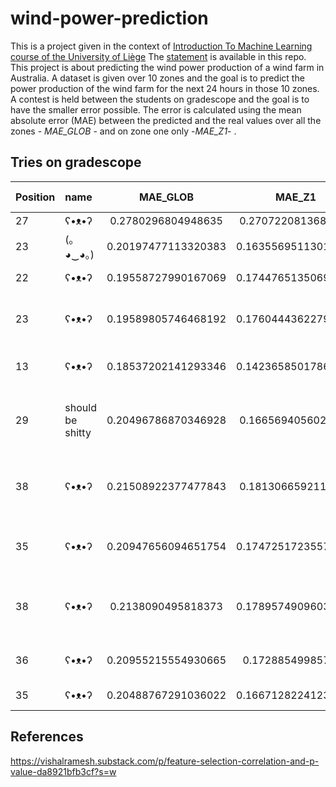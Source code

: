 # wind-power-prediction

This is a project given in the context of [Introduction To Machine Learning course of the University of Liège](https://www.programmes.uliege.be/cocoon/20222023/cours/ELEN0062-1.html) The [statement](https://github.com/Ad-Vi/wind-power-prediction/blob/main/statement.md) is available in this repo.  
This project is about predicting the wind power production of a wind farm in Australia. A dataset is given over 10 zones and the goal is to predict the power production of the wind farm for the next 24 hours in those 10 zones.  
A contest is held between the students on gradescope and the goal is to have the smaller error possible. The error is calculated using the mean absolute error (MAE) between the predicted and the real values over all the zones - *MAE_GLOB* - and on zone one only -*MAE_Z1*- .

## Tries on gradescope

| Position |     name      |     MAE_GLOB         |      MAE_Z1          |   method                      | calculation time (s)| Expected error (%)|
|:---------|:--------------|:--------------------:|:--------------------:|:--------------------------:|--------------------:|------------------:|
|    27    |    ʕ•ᴥ•ʔ      | 0.2780296804948635   | 0.2707220813681427   |  mean                        | | |
|   23     | (｡◕‿◕｡)       | 0.20197477113320383  |0.16355695113016427   |  kNN with k=10               | | |
|22        | ʕ•ᴥ•ʔ         | 0.19558727990167069   |0.17447651350699664  |  kNN with k = 100            | | |
|23        | ʕ•ᴥ•ʔ         | 0.19589805746468192   |0.17604443622797977  |  10 bagging kNN with k = 100 | | |
|13        | ʕ•ᴥ•ʔ         | 0.18537202141293346   |0.14236585017869863  |  Random forest 100 trees     | 169.53| |
|29        | should be shitty| 0.20496786870346928 | 0.1665694056025948 | RF, 100 trees, with univariate Feature extraction | 85.4989275932312 | |
| 38 | ʕ•ᴥ•ʔ | 0.21508922377477843 | 0.1813066592111945 | RF, 100 trees, test 10%, correlation FE | 46.81495785713196 |5.247 |
| 35 | ʕ•ᴥ•ʔ | 0.20947656094651754 | 0.17472517235573073 | RF, 100 trees, correlation FE | 49.90913796424866 | |
|38 | ʕ•ᴥ•ʔ |0.2138090495818373 | 0.17895749096035105 | RF, 500 trees, test 10%, correlation FE | 244.5769236087799 | 5.1641 |
|36 | ʕ•ᴥ•ʔ | 0.20955215554930665 | 0.172885499857228 |RF, 500 trees, test 10% | 346.45 | 5.15 |
|35 | ʕ•ᴥ•ʔ | 0.20488767291036022 | 0.16671282241238644 | RF, 500 trees | 404.994 | |

## References

<https://vishalramesh.substack.com/p/feature-selection-correlation-and-p-value-da8921bfb3cf?s=w>

